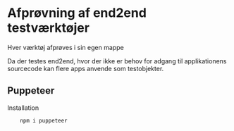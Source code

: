 # Afprøvning af end2end testværktøjer

Hver værktøj afprøves i sin egen mappe

Da der testes end2end, hvor der ikke er behov for adgang til applikationens sourcecode kan flere apps anvende som testobjekter.


## Puppeteer

Installation
```
    npm i puppeteer
```



